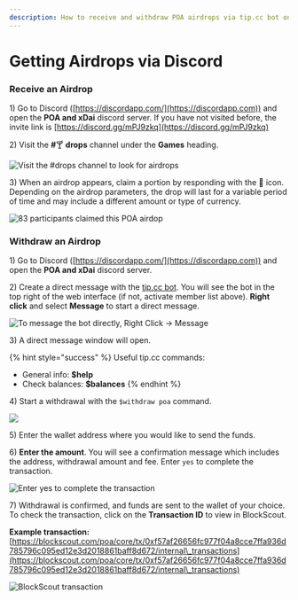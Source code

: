 ```yaml
---
description: How to receive and withdraw POA airdrops via tip.cc bot on Discord
---
```


# Getting Airdrops via Discord

### Receive an Airdrop <a href="receive-an-airdrop" id="receive-an-airdrop"></a>

1\) Go to Discord ([https://discordapp.com/](https://discordapp.com)) and open the **POA and xDai** discord server. If you have not visited before, the invite link is [https://discord.gg/mPJ9zkq](https://discord.gg/mPJ9zkq)​‌

2\) Visit the **#**🍸 **drops** channel under the **Games** heading.

![Visit the #drops channel to look for airdrops‌](../../.gitbook/assets/drops.png)

3\) When an airdrop appears, claim a portion by responding with the :tada: icon. Depending on the airdrop parameters, the drop will last for a variable period of time and may include a different amount or type of currency.

![83 participants claimed this POA airdop](../../.gitbook/assets/airdrop\_2.png)

### Withdraw an Airdrop <a href="withdraw-an-airdrop" id="withdraw-an-airdrop"></a>

1\) Go to Discord ([https://discordapp.com/](https://discordapp.com)) and open the **POA and xDai** discord server.‌

2\) Create a direct message with the [tip.cc bot](https://top.gg/bot/617037497574359050). You will see the bot in the top right of the web interface (if not, activate member list above). **Right click** and select **Message** to start a direct message.

![To message the bot directly, Right Click -> Message‌](../../.gitbook/assets/bot2.png)

3\) A direct message window will open.

{% hint style="success" %}
Useful tip.cc commands:

* General info: **$help**&#x20;
* Check balances: **$balances**
{% endhint %}

4\) Start a withdrawal with the `$withdraw poa` command.&#x20;

![](../../.gitbook/assets/usdwithdraw-poa.png)

5\) Enter the wallet address where you would like to send the funds.&#x20;

6\) **Enter the amount**. You will see a confirmation message which includes the address, withdrawal amount and fee. Enter `yes` to complete the transaction.

![Enter yes to complete the transaction‌](../../.gitbook/assets/enter\_yes.png)

7\) Withdrawal is confirmed, and funds are sent to the wallet of your choice. To check the transaction, click on the **Transaction ID** to view in BlockScout.‌

**Example transaction:** [https://blockscout.com/poa/core/tx/0xf57af26656fc977f04a8cce7ffa936d785796c095ed12e3d2018861baff8d672/internal\_transactions](https://blockscout.com/poa/core/tx/0xf57af26656fc977f04a8cce7ffa936d785796c095ed12e3d2018861baff8d672/internal\_transactions)

![BlockScout transaction](../../.gitbook/assets/bs-transaction.png)
